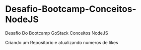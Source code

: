 # Desafio-Bootcamp-Conceitos-NodeJS

Desafio Do Bootcamp GoStack Conceitos NodeJS

Criando um Repositorio e atualizando numeros de likes 
